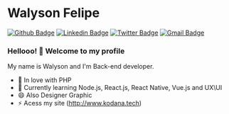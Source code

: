 
# Walyson Felipe 

[![Github Badge](https://img.shields.io/badge/-Github-000?style=flat-square&logo=Github&logoColor=white&link=https://github.com/walysonfelipe)](https://github.com/walysonfelipe)
[![Linkedin Badge](https://img.shields.io/badge/-LinkedIn-blue?style=flat-square&logo=Linkedin&logoColor=white&link=https://www.linkedin.com/in/walysonfelipee/)](https://www.linkedin.com/in/walysonfelipee/)
[![Twitter Badge](https://img.shields.io/badge/-Twitter-1ca0f1?style=flat-square&labelColor=1ca0f1&logo=twitter&logoColor=white&link=https://twitter.com/lgdbittencourt)](https://twitter.com/walysonfelipee)
[![Gmail Badge](https://img.shields.io/badge/-Gmail-c14438?style=flat-square&logo=Gmail&logoColor=white&link=mailto:walyson@kodana.tech)](mailto:walyson@kodana.tech)

### Hellooo! 👋 Welcome to my profile

My name is Walyson and I'm Back-end developer.

 - 💙 In love with PHP
 - 🌱 Currently learning Node.js, React.js, React Native, Vue.js and UX\UI
 - 😄 Also Designer Graphic
 - ⚡ Acess my site (http://www.kodana.tech)
